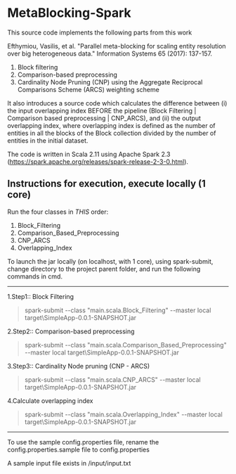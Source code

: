 # MetaBlocking-Spark
This source code implements the following parts from this work

Efthymiou, Vasilis, et al. "Parallel meta-blocking for scaling entity resolution over big heterogeneous data." Information Systems 65 (2017): 137-157.

1. Block filtering
2. Comparison-based preprocessing
3. Cardinality Node Pruning (CNP) using the Aggregate Reciprocal Comparisons Scheme (ARCS) weighting scheme

It also introduces a source code which calculates the difference between (i) the input overlapping index BEFORE the pipeline (Block Filtering | Comparison based preprocessing | CNP_ARCS), and (ii) the output overlapping index, where overlapping index is defined as the number of entities in all the blocks of the Block collection divided by the number of entities in the initial dataset.

The code is written in Scala 2.11 using Apache Spark 2.3 (https://spark.apache.org/releases/spark-release-2-3-0.html).  

## Instructions for execution, execute locally (1 core)

Run the four classes in *THIS* order: 
1) Block_Filtering
2) Comparison_Based_Preprocessing
3) CNP_ARCS
4) Overlapping_Index

To launch the jar locally (on localhost, with 1 core), using spark-submit, change directory to the project parent folder, and run the following commands in cmd.
**********************************************************************************************************************
1.Step1:: Block Filtering
> spark-submit --class "main.scala.Block_Filtering" --master local target\SimpleApp-0.0.1-SNAPSHOT.jar                                                                                                                   
 
2.Step2:: Comparison-based preprocessing
> spark-submit --class "main.scala.Comparison_Based_Preprocessing" --master local target\SimpleApp-0.0.1-SNAPSHOT.jar                                                                                                                         

3.Step3:: Cardinality Node pruning (CNP - ARCS)
> spark-submit --class "main.scala.CNP_ARCS" --master local target\SimpleApp-0.0.1-SNAPSHOT.jar                                                                                                                         

4.Calculate overlapping index 
> spark-submit --class "main.scala.Overlapping_Index" --master local target\SimpleApp-0.0.1-SNAPSHOT.jar
*********************************************************************************************************************
To use the sample config.properties file, rename the config.properties.sample file to config.properties

A sample input file exists in <PROJECT-HOME>/input/input.txt
